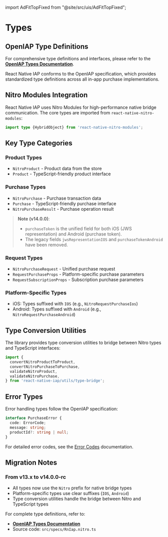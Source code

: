 import AdFitTopFixed from "@site/src/uis/AdFitTopFixed";

# Types

<AdFitTopFixed />

## OpenIAP Type Definitions

For comprehensive type definitions and interfaces, please refer to the **[OpenIAP Types Documentation](https://www.openiap.dev/docs/types)**.

React Native IAP conforms to the OpenIAP specification, which provides standardized type definitions across all in-app purchase implementations.

## Nitro Modules Integration

React Native IAP uses Nitro Modules for high-performance native bridge communication. The core types are imported from `react-native-nitro-modules`:

```typescript
import type {HybridObject} from 'react-native-nitro-modules';
```

## Key Type Categories

### Product Types

- `NitroProduct` - Product data from the store
- `Product` - TypeScript-friendly product interface

### Purchase Types

- `NitroPurchase` - Purchase transaction data
- `Purchase` - TypeScript-friendly purchase interface
- `NitroPurchaseResult` - Purchase operation result

> **Note (v14.0.0)**:
>
> - `purchaseToken` is the unified field for both iOS (JWS representation) and Android (purchase token).
> - The legacy fields `jwsRepresentationIOS` and `purchaseTokenAndroid` have been removed.

### Request Types

- `NitroPurchaseRequest` - Unified purchase request
- `RequestPurchaseProps` - Platform-specific purchase parameters
- `RequestSubscriptionProps` - Subscription purchase parameters

### Platform-Specific Types

- iOS: Types suffixed with `IOS` (e.g., `NitroRequestPurchaseIos`)
- Android: Types suffixed with `Android` (e.g., `NitroRequestPurchaseAndroid`)

## Type Conversion Utilities

The library provides type conversion utilities to bridge between Nitro types and TypeScript interfaces:

```typescript
import {
  convertNitroProductToProduct,
  convertNitroPurchaseToPurchase,
  validateNitroProduct,
  validateNitroPurchase,
} from 'react-native-iap/utils/type-bridge';
```

## Error Types

Error handling types follow the OpenIAP specification:

```typescript
interface PurchaseError {
  code: ErrorCode;
  message: string;
  productId?: string | null;
}
```

For detailed error codes, see the [Error Codes](./error-codes) documentation.

## Migration Notes

### From v13.x to v14.0.0-rc

- All types now use the `Nitro` prefix for native bridge types
- Platform-specific types use clear suffixes (`IOS`, `Android`)
- Type conversion utilities handle the bridge between Nitro and TypeScript types

For complete type definitions, refer to:

- **[OpenIAP Types Documentation](https://www.openiap.dev/docs/types)**
- Source code: `src/specs/RnIap.nitro.ts`
